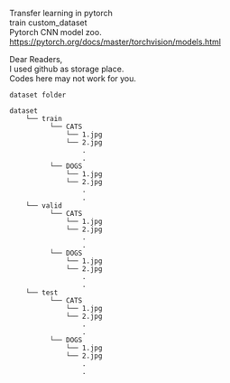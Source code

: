 Transfer learning in pytorch <br>
train custom_dataset <br>
Pytorch CNN model zoo.<br>
https://pytorch.org/docs/master/torchvision/models.html<br>

Dear Readers,<br>
I used github as storage place. <br>
Codes here may not work for you. <br>

```
dataset folder

dataset
    └── train
          └── CATS
              └── 1.jpg
              └── 2.jpg
                  .
                  .
          └── DOGS
              └── 1.jpg
              └── 2.jpg
                  .
                  .
    └── valid
          └── CATS
              └── 1.jpg
              └── 2.jpg
                  .
                  .
          └── DOGS
              └── 1.jpg
              └── 2.jpg
                  .
                  .
    └── test
          └── CATS
              └── 1.jpg
              └── 2.jpg
                  .
                  .
          └── DOGS
              └── 1.jpg
              └── 2.jpg
                  .
                  .


```
